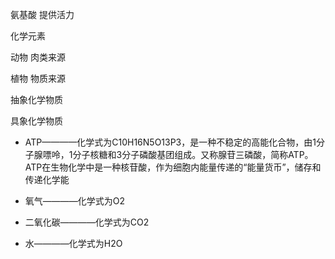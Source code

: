 

氨基酸 提供活力

化学元素 

动物 肉类来源

植物 物质来源

抽象化学物质

具象化学物质

* ATP————化学式为C10H16N5O13P3，是一种不稳定的高能化合物，由1分子腺嘌呤，1分子核糖和3分子磷酸基团组成。又称腺苷三磷酸，简称ATP。ATP在生物化学中是一种核苷酸，作为细胞内能量传递的“能量货币”，储存和传递化学能

* 氧气————化学式为O2

* 二氧化碳————化学式为CO2

* 水————化学式为H2O
